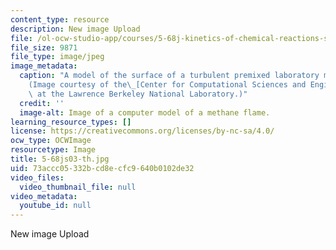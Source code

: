 ```yaml
---
content_type: resource
description: New image Upload
file: /ol-ocw-studio-app/courses/5-68j-kinetics-of-chemical-reactions-spring-2003/73accc05332bcd8ecfc9640b0102de32_5-68js03-th.jpg
file_size: 9871
file_type: image/jpeg
image_metadata:
  caption: "A model of the surface of a turbulent premixed laboratory methane flame.\_\
    (Image courtesy of the\_[Center for Computational Sciences and Engineering](http://seesar.lbl.gov/ccse/index.html)\
    \ at the Lawrence Berkeley National Laboratory.)"
  credit: ''
  image-alt: Image of a computer model of a methane flame.
learning_resource_types: []
license: https://creativecommons.org/licenses/by-nc-sa/4.0/
ocw_type: OCWImage
resourcetype: Image
title: 5-68js03-th.jpg
uid: 73accc05-332b-cd8e-cfc9-640b0102de32
video_files:
  video_thumbnail_file: null
video_metadata:
  youtube_id: null
---
```

New image Upload